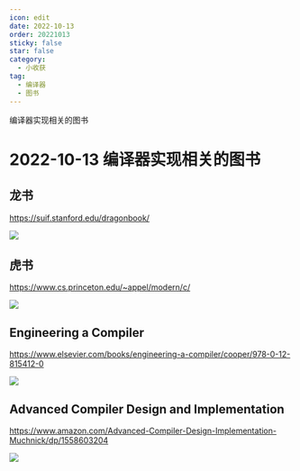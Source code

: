 ```yaml
---
icon: edit
date: 2022-10-13
order: 20221013
sticky: false
star: false
category:
  - 小收获
tag:
  - 编译器
  - 图书
---
```


编译器实现相关的图书

<!-- more -->

# 2022-10-13 编译器实现相关的图书

## 龙书
https://suif.stanford.edu/dragonbook/

![](https://suif.stanford.edu/dragonbook/cover.jpg)

## 虎书
https://www.cs.princeton.edu/~appel/modern/c/

![](https://www.cs.princeton.edu/~appel/modern/c/cover50.jpg)

## Engineering a Compiler

https://www.elsevier.com/books/engineering-a-compiler/cooper/978-0-12-815412-0


![](https://secure-ecsd.elsevier.com/covers/80/Tango2/large/9780128154120.jpg)

## Advanced Compiler Design and Implementation

https://www.amazon.com/Advanced-Compiler-Design-Implementation-Muchnick/dp/1558603204

![](https://m.media-amazon.com/images/I/61TxjVe38qL._SX383_BO1,204,203,200_.jpg)